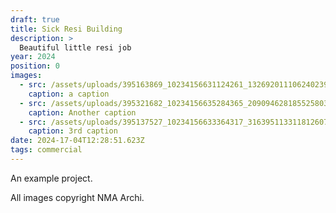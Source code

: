 ```yaml
---
draft: true
title: Sick Resi Building
description: >
  Beautiful little resi job
year: 2024
position: 0
images:
  - src: /assets/uploads/395163869_10234156631124261_1326920111062402393_n.jpg
    caption: a caption
  - src: /assets/uploads/395321682_10234156635284365_2090946281855258031_n.jpg
    caption: Another caption
  - src: /assets/uploads/395137527_10234156633364317_3163951133118126073_n.jpg
    caption: 3rd caption
date: 2024-17-04T12:28:51.623Z
tags: commercial
---
```

An example project.

All images copyright NMA Archi.
